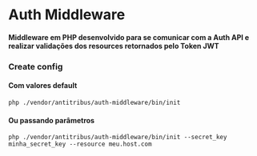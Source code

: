 # Auth Middleware

#### Middleware em PHP desenvolvido para se comunicar com a Auth API e realizar validações dos resources retornados pelo Token JWT 

### Create config

#### Com valores default
```shell
php ./vendor/antitribus/auth-middleware/bin/init
```

#### Ou passando parâmetros

```shell
php ./vendor/antitribus/auth-middleware/bin/init --secret_key minha_secret_key --resource meu.host.com
```